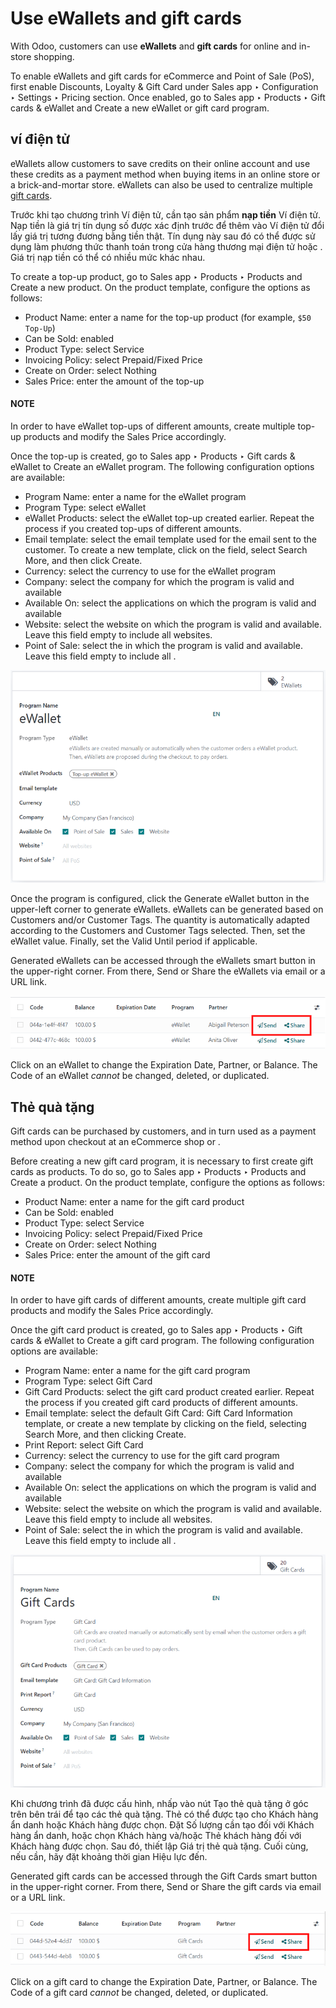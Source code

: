 # Use eWallets and gift cards

With Odoo, customers can use **eWallets** and **gift cards** for online and in-store shopping.

To enable eWallets and gift cards for eCommerce and Point of Sale (PoS), first enable
Discounts, Loyalty & Gift Card under Sales app ‣ Configuration ‣
Settings ‣ Pricing section. Once enabled, go to Sales app ‣ Products ‣ Gift
cards & eWallet and Create a new eWallet or gift card program.

## ví điện tử

eWallets allow customers to save credits on their online account and use these credits as a payment
method when buying items in an online store or a brick-and-mortar store. eWallets can also be used
to centralize multiple [gift cards](#ewallet-gift-gift-cards).

Trước khi tạo chương trình Ví điện tử, cần tạo sản phẩm **nạp tiền** Ví điện tử. Nạp tiền là giá trị tín dụng số được xác định trước để thêm vào Ví điện tử đổi lấy giá trị tương đương bằng tiền thật. Tín dụng này sau đó có thể được sử dụng làm phương thức thanh toán trong cửa hàng thương mại điện tử hoặc . Giá trị nạp tiền có thể có nhiều mức khác nhau.

To create a top-up product, go to Sales app ‣ Products ‣ Products and
Create a new product. On the product template, configure the options as follows:

- Product Name: enter a name for the top-up product (for example, `$50 Top-Up`)
- Can be Sold: enabled
- Product Type: select Service
- Invoicing Policy: select Prepaid/Fixed Price
- Create on Order: select Nothing
- Sales Price: enter the amount of the top-up

#### NOTE
In order to have eWallet top-ups of different amounts, create multiple top-up products and
modify the Sales Price accordingly.

Once the top-up is created, go to Sales app ‣ Products ‣ Gift cards & eWallet
to Create an eWallet program. The following configuration options are available:

- Program Name: enter a name for the eWallet program
- Program Type: select eWallet
- eWallet Products: select the eWallet top-up created earlier. Repeat the process if
  you created top-ups of different amounts.
- Email template: select the email template used for the email sent to the customer. To
  create a new template, click on the field, select Search More, and then click
  Create.
- Currency: select the currency to use for the eWallet program
- Company: select the company for which the program is valid and available
- Available On: select the applications on which the program is valid and available
- Website: select the website on which the program is valid and available. Leave this
  field empty to include all websites.
- Point of Sale: select the  in which the program is valid
  and available. Leave this field empty to include all .

![eWallet program configuration page](../../../../_images/ewallet-configuration.png)

Once the program is configured, click the Generate eWallet button in the upper-left
corner to generate eWallets. eWallets can be generated based on Customers and/or
Customer Tags. The quantity is automatically adapted according to the
Customers and Customer Tags selected. Then, set the eWallet
value. Finally, set the Valid Until period if applicable.

Generated eWallets can be accessed through the eWallets smart button in the upper-right
corner. From there, Send or Share the eWallets via email or a URL link.

![eWallets send and share buttons](../../../../_images/ewallet-share.png)

Click on an eWallet to change the Expiration Date, Partner, or
Balance. The Code of an eWallet *cannot* be changed, deleted, or duplicated.

<a id="ewallet-gift-gift-cards"></a>

## Thẻ quà tặng

Gift cards can be purchased by customers, and in turn used as a payment method upon checkout at an
eCommerce shop or .

Before creating a new gift card program, it is necessary to first create gift cards as products. To
do so, go to Sales app ‣ Products ‣ Products and Create a product.
On the product template, configure the options as follows:

- Product Name: enter a name for the gift card product
- Can be Sold: enabled
- Product Type: select Service
- Invoicing Policy: select Prepaid/Fixed Price
- Create on Order: select Nothing
- Sales Price: enter the amount of the gift card

#### NOTE
In order to have gift cards of different amounts, create multiple gift card products and modify
the Sales Price accordingly.

Once the gift card product is created, go to Sales app ‣ Products ‣ Gift cards
& eWallet to Create a gift card program. The following configuration options are
available:

- Program Name: enter a name for the gift card program
- Program Type: select Gift Card
- Gift Card Products: select the gift card product created earlier. Repeat the process
  if you created gift card products of different amounts.
- Email template: select the default Gift Card: Gift Card Information
  template, or create a new template by clicking on the field, selecting Search More,
  and then clicking Create.
- Print Report: select Gift Card
- Currency: select the currency to use for the gift card program
- Company: select the company for which the program is valid and available
- Available On: select the applications on which the program is valid and available
- Website: select the website on which the program is valid and available. Leave this
  field empty to include all websites.
- Point of Sale: select the  in which the program is valid
  and available. Leave this field empty to include all .

![Gift card program configuration page](../../../../_images/giftcard-configuration.png)

Khi chương trình đã được cấu hình, nhấp vào nút Tạo thẻ quà tặng ở góc trên bên trái để tạo các thẻ quà tặng. Thẻ có thể được tạo cho Khách hàng ẩn danh hoặc Khách hàng được chọn. Đặt Số lượng cần tạo đối với Khách hàng ẩn danh, hoặc chọn Khách hàng và/hoặc Thẻ khách hàng đối với Khách hàng được chọn. Sau đó, thiết lập Giá trị thẻ quà tặng. Cuối cùng, nếu cần, hãy đặt khoảng thời gian Hiệu lực đến.

Generated gift cards can be accessed through the Gift Cards smart button in the
upper-right corner. From there, Send or Share the gift cards via email or a
URL link.

![Gift cards send and share buttons](../../../../_images/giftcard-share.png)

Click on a gift card to change the Expiration Date, Partner, or
Balance. The Code of a gift card *cannot* be changed, deleted, or
duplicated.
